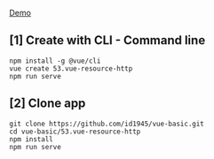[Demo](https://id1945.github.io/vue-basic/53.vue-resource-http/dist "Demo")

## [1] Create with CLI - Command line
```
npm install -g @vue/cli
vue create 53.vue-resource-http
npm run serve
```

## [2] Clone app
```
git clone https://github.com/id1945/vue-basic.git
cd vue-basic/53.vue-resource-http
npm install
npm run serve
```